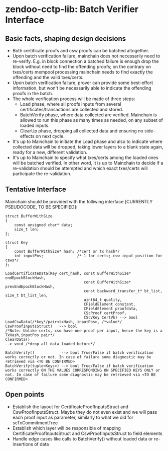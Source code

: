 # zendoo-cctp-lib: Batch Verifier Interface

## Basic facts, shaping design decisions
* Both certificate proofs and csw proofs can be batched altogether.
* Upon batch verification failure, mainchain does not necessarily need to re-verify. E.g. in block connection a batched failure is enough drop the block without need to find the offending proofs; on the contrary on txes/certs mempool processing mainchain needs to find exactly the offending and the valid txes/certs.
* Upon batch verification failure, prover can provide some best-effort information, but won't be necessarily able to indicate the offending proofs in the batch.
* The whole verification process will be made of three steps:
  - Load phase, where all proofs inputs from several certificates/transactions are collected and stored.
  - BatchVerify phase, where data collected are verified. Mainchain is allowed to run this phase as many times as needed, on any subset of loaded inputs.
  - ClearUp phase, dropping all collected data and ensuring no side-effects on next cycle.
*  It's up to Mainchain to initiate the Load phase and also to indicate where collected data will be dropped, taking lower layers to a blank state again, ready for a new, different validation.
*  It's up to Mainchain to specify what txes/certs among the loaded ones will be batched verified. In other word, it is up to Mainchain to decide if a re-validation should be attempted and which exact txes/certs will participate the re-validation.


## Tentative Interface
Mainchain should be provided with the folliwing interface \[CURRENTLY PSEUDOCODE, TO BE SPECIFIED\]:
```
struct BufferWithSize
{
    const unsigned char* data;
    size_t len;
};

struct Key
{
    const BufferWithSize* hash; /*cert or tx hash*/
    int inputPos;               /*-1 for certs; csw input position for csws*/
};

LoadCertificateData(Key cert_hash, const BufferWithSize* endEpochBlockHash,
                                   const BufferWithSize* prevEndEpochBlockHash,
                                   const backward_transfer_t* bt_list, size_t bt_list_len,
                                   uint64_t quality,
                                   CFieldElement constant,
                                   CFieldElement proofdata,
                                   CScProof certProof,
                                   CScVKey CertVk) --> bool
LoadCswData(/*key*/pair<txHash, inputPos>, /*value*/ CswProofInputsStruct)   --> bool
/*Note: Unlike certs, csw have one proof per input, hence the key is a TxHash,inputPos pair*/
ClearData()                                                                  --> void /*drop all data loaded before*/

BatchVerify()            --> bool True/False if batch verification works correctly or not. In case of failure some diagnostic may be retrieved via <TO BE CONFIRMED>
BatchVerify(tuple<Keys>) --> bool True/False if batch verification works correctly ON THE VALUES CORRESPONDING ON SPECIFIED KEYS ONLY or not. In case of failure some diagnostic may be retrieved via <TO BE CONFIRMED>

```

## Open points
* Establish the layout for CertificateProofInputsStruct and CswProofInputsStruct. Maybe they do not even exist and we will pass each proof input as parameter, similarly to what we did for scTxCommitmentTree
* Establish which layer will be responsible of mapping CertificateProofInputsStruct and CswProofInputsStruct to field elements
* Handle edge cases like calls to BatchVerify() without loaded data or re-insertions of data 
